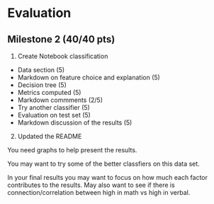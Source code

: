 #  Evaluation


## Milestone 2 (40/40 pts)

1. Create Notebook classification
* Data section (5)
* Markdown on feature choice and explanation (5)
* Decision tree (5)
* Metrics computed (5)
* Markdown commments (2/5)
* Try another classifier (5)
* Evaluation on test set (5)
* Markdown discussion of the results (5)
2. Updated the README

You need graphs to help present the results.

You may want to try some of the better classfiers on this data set.  

In your final results you may want to focus on how much each factor contributes to the results.  May also want to see if there is connection/correlation between high in math vs high in verbal.



